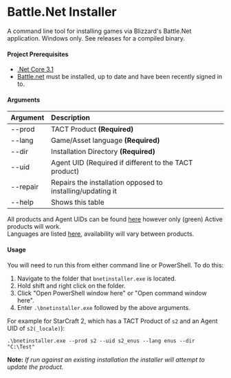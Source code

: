 # Battle.Net Installer

A command line tool for installing games via Blizzard's Battle.Net application. Windows only. See releases for a compiled binary.

#### Project Prerequisites
- [.Net Core 3.1](https://dotnet.microsoft.com/download/dotnet)
- [Battle.net](https://www.blizzard.com/en-us/apps/battle.net/desktop) must be installed, up to date and have been recently signed in to.

#### Arguments

| Argument | Description |
| ------- | :---- |
| --prod | TACT Product **(Required)** |
| --lang | Game/Asset language **(Required)** |
| --dir | Installation Directory **(Required)** |
| --uid | Agent UID (Required if different to the TACT product) |
| --repair | Repairs the installation opposed to installing/updating it |
| --help | Shows this table |

All products and Agent UIDs can be found [here](https://wowdev.wiki/TACT#Products) however only (green) Active products will work.  
Languages are listed [here](BNetInstaller/Constants/Locale.cs), availability will vary between products.

#### Usage

You will need to run this from either command line or PowerShell. To do this:

1. Navigate to the folder that `bnetinstaller.exe` is located.
2. Hold shift and right click on the folder.
3. Click "Open PowerShell window here" or "Open command window here".
4. Enter `.\bnetinstaller.exe` followed by the above arguments.

For example for StarCraft 2, which has a TACT Product of `s2` and an Agent UID of `s2(_locale)`):  

`.\bnetinstaller.exe --prod s2 --uid s2_enus --lang enus --dir "C:\Test"`

**Note:** *If run against an existing installation the installer will attempt to update the product.*